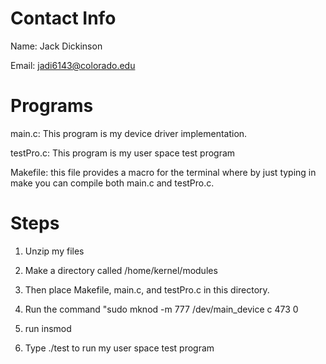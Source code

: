# Contact Info

Name: Jack Dickinson

Email: jadi6143@colorado.edu


# Programs
main.c: This program is my device driver implementation.


testPro.c: This program is my user space test program


Makefile: this file provides a macro for the terminal where by just typing in make you can compile both main.c and testPro.c. 

# Steps

1. Unzip my files

2. Make a directory called /home/kernel/modules

3. Then place Makefile, main.c, and testPro.c in this directory. 

4. Run the command "sudo mknod -m 777 /dev/main_device c 473 0

5. run insmod

6. Type ./test to run my user space test program












